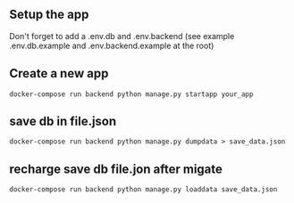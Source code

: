 ## Setup the app

Don't forget to add a .env.db and .env.backend (see example .env.db.example and .env.backend.example at the root)

## Create a new app

```
docker-compose run backend python manage.py startapp your_app
```

## save db in file.json

```
docker-compose run backend python manage.py dumpdata > save_data.json
```

## recharge save db file.jon after migate

```
docker-compose run backend python manage.py loaddata save_data.json
```
